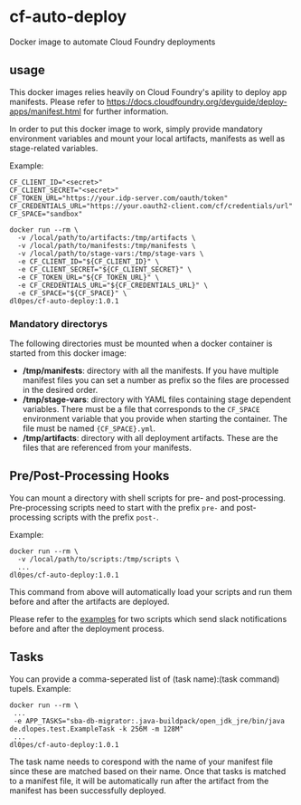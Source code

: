# cf-auto-deploy

Docker image to automate Cloud Foundry deployments

## usage

This docker images relies heavily on Cloud Foundry's apility to deploy app manifests. Please refer to https://docs.cloudfoundry.org/devguide/deploy-apps/manifest.html for further information.

In order to put this docker image to work, simply provide mandatory environment variables and mount your local artifacts, manifests as well as stage-related variables.

Example: 

```
CF_CLIENT_ID="<secret>"
CF_CLIENT_SECRET="<secret>"
CF_TOKEN_URL="https://your.idp-server.com/oauth/token"
CF_CREDENTIALS_URL="https://your.oauth2-client.com/cf/credentials/url"
CF_SPACE="sandbox"

docker run --rm \
  -v /local/path/to/artifacts:/tmp/artifacts \
  -v /local/path/to/manifests:/tmp/manifests \
  -v /local/path/to/stage-vars:/tmp/stage-vars \
  -e CF_CLIENT_ID="${CF_CLIENT_ID}" \
  -e CF_CLIENT_SECRET="${CF_CLIENT_SECRET}" \
  -e CF_TOKEN_URL="${CF_TOKEN_URL}" \
  -e CF_CREDENTIALS_URL="${CF_CREDENTIALS_URL}" \
  -e CF_SPACE="${CF_SPACE}" \
dl0pes/cf-auto-deploy:1.0.1

```

### Mandatory directorys

The following directories must be mounted when a docker container is started from this docker image:
* **/tmp/manifests**: directory with all the manifests. If you have multiple manifest files you can set a number as prefix so the files are processed in the desired order.
* **/tmp/stage-vars**: directory with YAML files containing stage dependent variables. There must be a file that corresponds to the `CF_SPACE` environment variable that you provide when starting the container. The file must be named `{CF_SPACE}.yml`.
* **/tmp/artifacts**: directory with all deployment artifacts. These are the files that are referenced from your manifests.

## Pre/Post-Processing Hooks

You can mount a directory with shell scripts for pre- and post-processing. Pre-processing scripts need to start with the prefix `pre-` and post-processing scripts with the prefix `post-`.

Example:

```
docker run --rm \
  -v /local/path/to/scripts:/tmp/scripts \
  ...
dl0pes/cf-auto-deploy:1.0.1

```

This command from above will automatically load your scripts and run them before and after the artifacts are deployed.

Please refer to the [examples](example-scripts) for two scripts which send slack notifications before and after the deployment process. 

## Tasks

You can provide a comma-seperated list of (task name):(task command) tupels. Example:

```
docker run --rm \
 ...
 -e APP_TASKS="sba-db-migrator:.java-buildpack/open_jdk_jre/bin/java de.dlopes.test.ExampleTask -k 256M -m 128M"
 ...
dl0pes/cf-auto-deploy:1.0.1

```

The task name needs to corespond with the name of your manifest file since these are matched based on their name. Once that tasks is matched to a manifest file, it will be automatically run after the artifact from the manifest has been successfully deployed.
